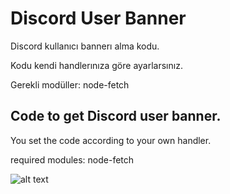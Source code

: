 # Discord User Banner
Discord kullanıcı bannerı alma kodu.

Kodu kendi handlerınıza göre ayarlarsınız. 

Gerekli modüller: node-fetch

## Code to get Discord user banner. 

You set the code according to your own handler.

required modules: node-fetch

![alt text](https://cdn.discordapp.com/attachments/869910222326611988/870295087291199498/Screenshot_9.png)
